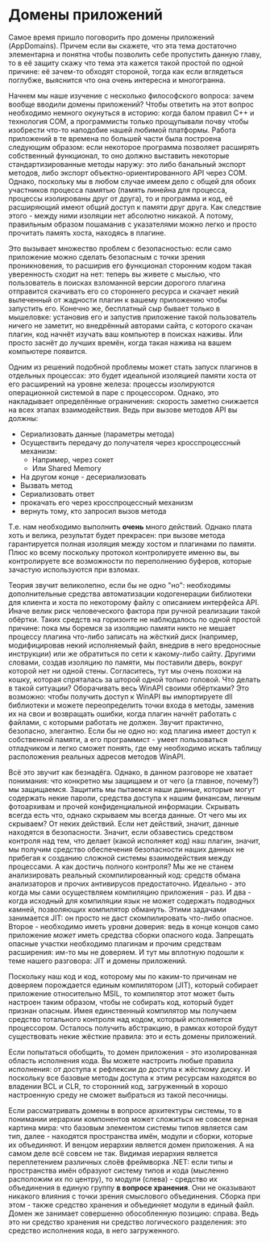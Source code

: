 ﻿# Домены приложений

Самое время пришло поговорить про домены приложений (AppDomains). Причем если вы скажете, что эта тема достаточно элементарна и понятна чтобы позволить себе пропустить данную главу, то в её защиту скажу что тема эта кажется такой простой по одной причине: её зачем-то обходят стороной, тогда как если вглядеться поглубже, выяснится что она очень интересна и многогранна.

Начнем мы наше изучение с несколько философского вопроса: зачем вообще вводили домены приложений? Чтобы ответить на этот вопрос необходимо немного окунуться в историю: когда балом правил С++ и технология COM, а программисты только прощупывали почву чтобы изобрести что-то наподобие нашей любимой платформы. Работа приложений в те времена по большей части была построена следующим образом: если некоторое программа позволяет расширять собственный функционал, то оно должно выставить некоторые стандартизированные методы наружу: это либо банальный экспорт методов, либо экспорт объектно-ориентированного API через COM. Однако, поскольку мы в любом случае имеем дело с общей для обоих участников процесса памятью (память линейна для процесса, процессы изолированы друг от друга), то и программа и код, её расширяющий имеют общий доступ к памяти друг друга. Как следствие этого - между ними изоляции нет абсолютно никакой. А потому, правильным образом пошаманив с указателями можно легко и просто прочитать память хоста, находясь в плагине.

Это вызывает множество проблем с безопасностью: если само приложение можно сделать безопасным с точки зрения проникновения, то расширив его функционал сторонним кодом такая уверенность сходит на нет: теперь вы живете с мыслью, что пользователь в поисках взломанной версии дорогого плагина отправится скачивать его со стороннего ресурса и скачает некий вылеченный от жадности плагин к вашему приложению чтобы запустить его. Конечно же, бесплатный сыр бывает только в мышеловке: установив его и запустив приложение такой пользователь ничего не заметит, но внедрённый авторами сайта, с которого скачан плагин, код начнёт изучать ваш компьютер в поисках наживы. Или просто заснёт до лучших времён, когда такая нажива на вашем компьютере появится.

Одним из решений подобной проблемы может стать запуск плагинов в отдельных процессах: это будет идеальной изоляцией памяти хоста от его расширений на уровне железа: процессы изолируются операционной системой в паре с процессором. Однако, это накладывает определённые ограничения: скорость заметно снижается на всех этапах взаимодействия. Ведь при вызове методов API вы должны:

  - Сериализовать данные (параметры метода)
  - Осуществить передачу до получателя через кросспроцессный механизм:
    - Например, через сокет
    - Или Shared Memory
  - На другом конце - десериализовать
  - Вызвать метод
  - Сериализовать ответ
  - прокачать его через кросспроцессный механизм
  - вернуть тому, кто запросил вызов метода

Т.е. нам необходимо выполнить **очень** много действий. Однако плата хоть и велика, результат будет прекрасен: при вызове метода гарантируется полная изоляция между хостом и плагинами по памяти. Плюс ко всему поскольку протокол контролируете именно вы, вы контролируете все возможности по переполнению буферов, которые зачастую используются при взломах.

Теория звучит великолепно, если бы не одно "но": необходимы дополнительные средства автоматизации кодогенерации библиотеки для клиента и хоста по некоторому файлу с описанием интерфейса API. Иначе велик риск человеческого фактора при ручной реализации такой обёртки. Таких средств на горизонте не наблюдалось по одной простой причине: пока мы боремся за изоляцию памяти никто не мешает процессу плагина что-либо записать на жёсткий диск (например, модифицировав некий исполняемый файл, внедрив в него вредоносные инструкции) или же обратиться по сети к какому-либо сайту. Другими словами, создав изоляцию по памяти, мы поставили дверь, вокруг которой нет ни одной стены. Согласитесь, тут мы очень похожи на кошку, которая спряталась за шторой одной только головой. Что делать в такой ситуации? Оборачивать весь WinAPI своими обёртками? Это возможно: чтобы получить доступ к WinAPI вы импортируете dll библиотеки и можете переопределить точки входа в методы, заменив их на свои и возвращать ошибки, когда плагин начнёт работать с файлами, с которыми работать не должен. Звучит практично, безопасно, элегантно. Если бы не одно но: код плагина имеет доступ к собственной памяти, а его программист - умеет пользоваться отладчиком и легко сможет понять, где ему необходимо искать таблицу расположения реальных адресов методов WinAPI.

Всё это звучит как безнадёга. Однако, в данном разговоре не хватает понимания: что конкретно мы защищаем и от чего (а главное, почему?) мы защищаемся. Защитить мы пытаемся наши данные, которые могут содержать некие пароли, средства доступа к нашим финансам, личным фотоархивам и прочей конфиденциальной информации. Скрывать всегда есть что, однако скрываем мы всегда данные. От чего мы их скрываем? От неких действий. Если нет действий, значит, данные находятся в безопасности. Значит, если обзавестись средством контроля над тем, что делает (какой исполняет код) наш плагин, значит, мы получим средство обеспечения безопасности наших данных не прибегая к созданию сложной системы взаимодействия между процессами. А как достичь полного контроля? Мы же не станем анализировать реальный скомпилированный код: средств обмана анализаторов и прочих антивирусов предостаточно. Идеально - это когда мы сами осуществляем компиляцию приложения - раз. И два - когда исходный для компиляции язык не может содержать подводных камней, позволяющих компилятор обмануть. Этими задачами занимается JIT: он просто не даст скомпилировать что-либо опасное. Второе - необходимо иметь уровни доверия: ведь в конце концов само приложение *может* иметь средства сборки опасного кода. Запрещать опасные участки необходимо плагинам и прочим средствам расширения: им-то мы не доверяем. И тут мы вплотную подошли к теме нашего разговора: JIT и домены приложений.

Поскольку наш код и код, которому мы по каким-то причинам не доверяем порождается единым компилятором (JIT), который собирает приложение относительно MSIL, то компилятор этот может быть настроен таким образом, чтобы не собирать код, который будет признан опасным. Имея единственный компилятор мы получаем средство тотального контроля над кодом, который исполняется процессором. Осталось получить абстракцию, в рамках которой будут существовать некие жёсткие правила: это и есть домены приложений.

Если попытаться обобщить, то домен приложения - это изолированная область исполнения кода. Вы можете настроить любые правила исполнения: от доступа к рефлексии до доступа к жёсткому диску. И поскольку все базовые методы доступа к этим ресурсам находятся во владении BCL и CLR, то сторонний код, загруженный в хорошо настроенную среду не сможет выбраться из такой песочницы.

Если рассматривать домены в вопросе архитектуры системы, то в понимании иерархии компонентов может сложиться не совсем верная картина мира: что базовым элементом системы типов является сам тип, далее - находятся пространства имён, модули и сборки, которые их объединяют. И венцом иерархии является домен приложения. А на самом деле всё совсем не так. Видимая иерархия является переплетением различных слоёв фреймворка .NET: если типы и пространства имён образуют систему типов и кода (мысленно расположим их по центру), то модули (слева) - средство их объединения в единую группу **в вопросе хранения**. Они не оказывают никакого влияния с точки зрения смыслового объединения. Сборка при этом - также средство хранения и объединяет модули в единый файл. Домен же занимает совершенно обособленную позицию: справа. Ведь это ни средство хранения ни средство логического разделения: это средство исполнения кода, в него загруженного.
